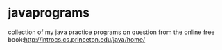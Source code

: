 # javaprograms
collection of my java practice programs on question from the online free book:http://introcs.cs.princeton.edu/java/home/
